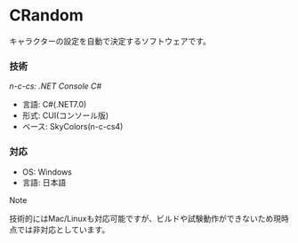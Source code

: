 # CRandom
キャラクターの設定を自動で決定するソフトウェアです。

### 技術
*n-c-cs: .NET Console C#*
- 言語: C#(.NET7.0)
- 形式: CUI(コンソール版)
- ベース: SkyColors(n-c-cs4)

### 対応
- OS: Windows
- 言語: 日本語

> [!NOTE]
> 技術的にはMac/Linuxも対応可能ですが、ビルドや試験動作ができないため現時点では非対応としています。
